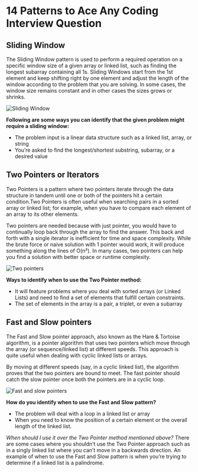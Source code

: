 # 14 Patterns to Ace Any Coding Interview Question

## Sliding Window
The Sliding Window pattern is used to perform a required operation on a specific window size of a given array or linked list, such as finding the longest subarray containing all 1s. Sliding Windows start from the 1st element and keep shifting right by one element and adjust the length of the window according to the problem that you are solving. In some cases, the window size remains constant and in other cases the sizes grows or shrinks.

![Sliding Window](https://hackernoon.com/_next/image?url=https%3A%2F%2Fcdn.hackernoon.com%2Fimages%2FG9YRlqC9joZNTWsi1ul7tRkO6tv1-8i6d3wi0.jpg&w=828&q=75)

**Following are some ways you can identify that the given problem might require a sliding window:**

  - The problem input is a linear data structure such as a linked list, array, or string
  - You’re asked to find the longest/shortest substring, subarray, or a desired value

## Two Pointers or Iterators
Two Pointers is a pattern where two pointers iterate through the data structure in tandem until one or both of the pointers hit a certain condition.Two Pointers is often useful when searching pairs in a sorted array or linked list; for example, when you have to compare each element of an array to its other elements.

Two pointers are needed because with just pointer, you would have to continually loop back through the array to find the answer. This back and forth with a single iterator is inefficient for time and space complexity. While the brute force or naive solution with 1 pointer would work, it will produce something along the lines of O(n²). In many cases, two pointers can help you find a solution with better space or runtime complexity.

![Two pointers](https://hackernoon.com/_next/image?url=https%3A%2F%2Fcdn.hackernoon.com%2Fimages%2FG9YRlqC9joZNTWsi1ul7tRkO6tv1-x4da3w5y.jpg&w=828&q=75)

**Ways to identify when to use the Two Pointer method:**
  - It will feature problems where you deal with sorted arrays (or Linked Lists) and need to find a set of elements that fulfill certain constraints.
  - The set of elements in the array is a pair, a triplet, or even a subarray

## Fast and Slow pointers
The Fast and Slow pointer approach, also known as the Hare & Tortoise algorithm, is a pointer algorithm that uses two pointers which move through the array (or sequence/linked list) at different speeds. This approach is quite useful when dealing with cyclic linked lists or arrays.

By moving at different speeds (say, in a cyclic linked list), the algorithm proves that the two pointers are bound to meet. The fast pointer should catch the slow pointer once both the pointers are in a cyclic loop.

![Fast and slow pointers](https://hackernoon.com/_next/image?url=https%3A%2F%2Fcdn.hackernoon.com%2Fimages%2FG9YRlqC9joZNTWsi1ul7tRkO6tv1-suft3wtu.jpg&w=828&q=75)

**How do you identify when to use the Fast and Slow pattern?**

  - The problem will deal with a loop in a linked list or array
  - When you need to know the position of a certain element or the overall length of the linked list.

*When should I use it over the Two Pointer method mentioned above?*
There are some cases where you shouldn’t use the Two Pointer approach such as in a singly linked list where you can’t move in a backwards direction. An example of when to use the Fast and Slow pattern is when you’re trying to determine if a linked list is a palindrome.